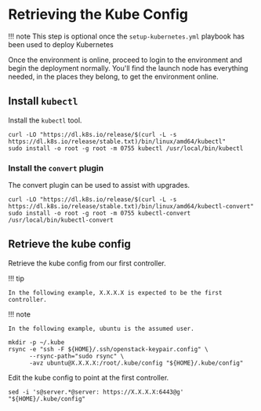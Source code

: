 # Retrieving the Kube Config

!!! note
    This step is optional once the `setup-kubernetes.yml` playbook has been used to deploy Kubernetes

Once the environment is online, proceed to login to the environment and begin the deployment normally. You'll find the launch node has everything needed, in the places they belong, to get the environment online.



## Install `kubectl`

Install the `kubectl` tool.

``` shell
curl -LO "https://dl.k8s.io/release/$(curl -L -s https://dl.k8s.io/release/stable.txt)/bin/linux/amd64/kubectl"
sudo install -o root -g root -m 0755 kubectl /usr/local/bin/kubectl
```

### Install the `convert` plugin

The convert plugin can be used to assist with upgrades.

``` shell
curl -LO "https://dl.k8s.io/release/$(curl -L -s https://dl.k8s.io/release/stable.txt)/bin/linux/amd64/kubectl-convert"
sudo install -o root -g root -m 0755 kubectl-convert /usr/local/bin/kubectl-convert
```

## Retrieve the kube config

Retrieve the kube config from our first controller.

!!! tip

    In the following example, X.X.X.X is expected to be the first controller.

!!! note

    In the following example, ubuntu is the assumed user.

``` shell
mkdir -p ~/.kube
rsync -e "ssh -F ${HOME}/.ssh/openstack-keypair.config" \
      --rsync-path="sudo rsync" \
      -avz ubuntu@X.X.X.X:/root/.kube/config "${HOME}/.kube/config"
```

Edit the kube config to point at the first controller.

``` shell
sed -i 's@server.*@server: https://X.X.X.X:6443@g' "${HOME}/.kube/config"
```
